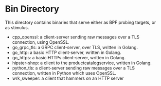 # Bin Directory

This directory contains binaries that serve either as BPF probing targets, or as stimulus.
 - cpp_openssl: a client-server sending raw messages over a TLS connection, using OpenSSL.
 - go_grpc_tls: a GRPC client-server, over TLS, written in Golang.
 - go_http: a basic HTTP client-server, written in Golang.
 - go_https: a basic HTTPs client-server, written in Golang.
 - hipster-shop: a client to the productcatalogservice, written in Golang.
 - python_tls: a client-server sending raw messages over a TLS connection, written in Python which uses OpenSSL.
 - wrk_sweeper: a client that hammers on an HTTP server

